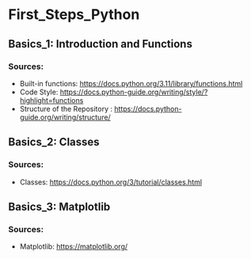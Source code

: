 # First_Steps_Python

## Basics_1: Introduction and Functions
### Sources:
- Built-in functions: https://docs.python.org/3.11/library/functions.html
- Code Style: https://docs.python-guide.org/writing/style/?highlight=functions
- Structure of the Repository : https://docs.python-guide.org/writing/structure/

## Basics_2: Classes
### Sources:
- Classes: https://docs.python.org/3/tutorial/classes.html

## Basics_3: Matplotlib
### Sources:
- Matplotlib: https://matplotlib.org/

